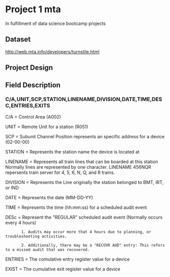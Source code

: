 # Project 1 mta
In fulfillment of data science bootcamp projects

## Dataset

http://web.mta.info/developers/turnstile.html

## Project Design

## Field Description

### C/A,UNIT,SCP,STATION,LINENAME,DIVISION,DATE,TIME,DESC,ENTRIES,EXITS


C/A      = Control Area (A002)

UNIT     = Remote Unit for a station (R051)

SCP      = Subunit Channel Position represents an specific address for a device (02-00-00)

STATION  = Represents the station name the device is located at

LINENAME = Represents all train lines that can be boarded at this station Normally lines are represented by one character.  LINENAME 456NQR repersents train server for 4, 5, 6, N, Q, and R trains.

DIVISION = Represents the Line originally the station belonged to BMT, IRT, or IND   

DATE     = Represents the date (MM-DD-YY)

TIME     = Represents the time (hh:mm:ss) for a scheduled audit event

DESc     = Represent the "REGULAR" scheduled audit event (Normally occurs every 4 hours)

           1. Audits may occur more that 4 hours due to planning, or troubleshooting activities. 
           
           2. Additionally, there may be a "RECOVR AUD" entry: This refers to a missed audit that was recovered. 
           
ENTRIES  = The comulative entry register value for a device

EXIST    = The cumulative exit register value for a device
